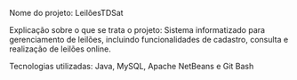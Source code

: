 Nome do projeto: LeilõesTDSat

Explicação sobre o que se trata o projeto: Sistema informatizado para gerenciamento de leilões, incluindo funcionalidades de cadastro, consulta e realização de leilões online.

Tecnologias utilizadas: Java, MySQL, Apache NetBeans e Git Bash
